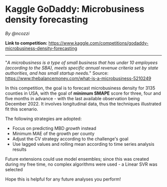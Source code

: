 # Kaggle GoDaddy: Microbusiness density forecasting
*By @ncozzi*

**Link to competition:** https://www.kaggle.com/competitions/godaddy-microbusiness-density-forecasting

---------------------------

"*A microbusiness is a type of small business that has under 10 employees (according to the SBA), meets specific annual revenue criteria set by state authorities, and has small startup needs.*" Source: https://www.thebalancemoney.com/what-is-a-microbusiness-5210249

In this competition, the goal is to forecast microbusiness density for 3135 counties in USA, with the goal of **minimum SMAPE** score for three, four and five months in advance - with the last available observation being December 2022. It involves longitudinal data, thus the techniques illustrated fit this scenario.

The following strategies are adopted:
- Focus on predicting MBD *growth* instead
- Minimum MAE of the growth per county
- Adjust the CV strategy according to the challenge's goal
- Use lagged values and rolling mean according to time series analysis results


Future extensions could use model ensembles; since this was created during my free time, no complex algorithms were used - a Linear SVR was selected

Hope this is helpful for any future analyses you perform!
